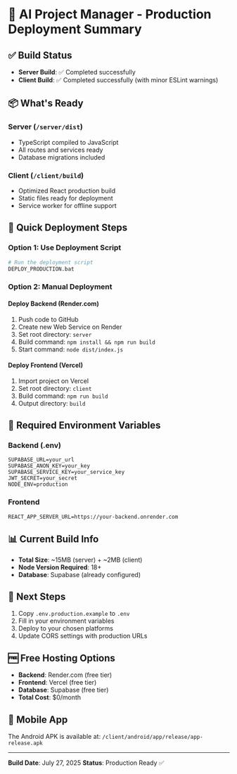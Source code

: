 # 🚀 AI Project Manager - Production Deployment Summary

## ✅ Build Status
- **Server Build**: ✅ Completed successfully
- **Client Build**: ✅ Completed successfully (with minor ESLint warnings)

## 📦 What's Ready

### Server (`/server/dist`)
- TypeScript compiled to JavaScript
- All routes and services ready
- Database migrations included

### Client (`/client/build`)
- Optimized React production build
- Static files ready for deployment
- Service worker for offline support

## 🔧 Quick Deployment Steps

### Option 1: Use Deployment Script
```bash
# Run the deployment script
DEPLOY_PRODUCTION.bat
```

### Option 2: Manual Deployment

#### Deploy Backend (Render.com)
1. Push code to GitHub
2. Create new Web Service on Render
3. Set root directory: `server`
4. Build command: `npm install && npm run build`
5. Start command: `node dist/index.js`

#### Deploy Frontend (Vercel)
1. Import project on Vercel
2. Set root directory: `client`
3. Build command: `npm run build`
4. Output directory: `build`

## 🔑 Required Environment Variables

### Backend (.env)
```
SUPABASE_URL=your_url
SUPABASE_ANON_KEY=your_key
SUPABASE_SERVICE_KEY=your_service_key
JWT_SECRET=your_secret
NODE_ENV=production
```

### Frontend
```
REACT_APP_SERVER_URL=https://your-backend.onrender.com
```

## 📊 Current Build Info
- **Total Size**: ~15MB (server) + ~2MB (client)
- **Node Version Required**: 18+
- **Database**: Supabase (already configured)

## 🎯 Next Steps
1. Copy `.env.production.example` to `.env`
2. Fill in your environment variables
3. Deploy to your chosen platforms
4. Update CORS settings with production URLs

## 🆓 Free Hosting Options
- **Backend**: Render.com (free tier)
- **Frontend**: Vercel (free tier)
- **Database**: Supabase (free tier)
- **Total Cost**: $0/month

## 📱 Mobile App
The Android APK is available at:
`/client/android/app/release/app-release.apk`

---
**Build Date**: July 27, 2025
**Status**: Production Ready ✅